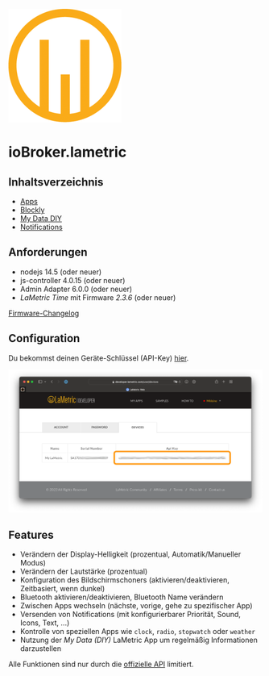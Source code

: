 ![Logo](../../admin/lametric.png)

# ioBroker.lametric

## Inhaltsverzeichnis

- [Apps](apps.md)
- [Blockly](blockly.md)
- [My Data DIY](my-data-diy.md)
- [Notifications](notifications.md)

## Anforderungen

- nodejs 14.5 (oder neuer)
- js-controller 4.0.15 (oder neuer)
- Admin Adapter 6.0.0 (oder neuer)
- _LaMetric Time_ mit Firmware _2.3.6_ (oder neuer)

[Firmware-Changelog](https://firmware.lametric.com)

## Configuration

Du bekommst deinen Geräte-Schlüssel (API-Key) [hier](https://developer.lametric.com/user/devices).

![api-key](./img/api-key.png)

## Features

- Verändern der Display-Helligkeit (prozentual, Automatik/Manueller Modus)
- Verändern der Lautstärke (prozentual)
- Konfiguration des Bildschirmschoners (aktivieren/deaktivieren, Zeitbasiert, wenn dunkel)
- Bluetooth aktivieren/deaktivieren, Bluetooth Name verändern
- Zwischen Apps wechseln (nächste, vorige, gehe zu spezifischer App)
- Versenden von Notifications (mit konfigurierbarer Priorität, Sound, Icons, Text, ...)
- Kontrolle von speziellen Apps wie `clock`, `radio`, `stopwatch` oder `weather`
- Nutzung der _My Data (DIY)_ LaMetric App um regelmäßig Informationen darzustellen

Alle Funktionen sind nur durch die [offizielle API](https://lametric-documentation.readthedocs.io/en/latest/reference-docs/lametric-time-reference.html) limitiert.
